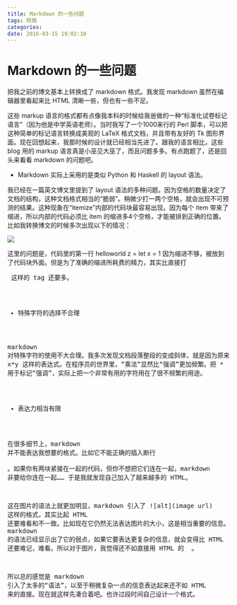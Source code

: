 ```yaml
---
title: Markdown 的一些问题
tags: 转摘
categories: 
date: 2016-03-15 19:02:10
---
```


# Markdown 的一些问题

把我之前的博文基本上转换成了 markdown 格式。我发现 markdown 虽然在编辑器里看起来比 HTML 清晰一些，但也有一些不足。
<!--more-->

这些 markup 语言的格式都有点像我本科的时候给我爸做的一种“标准化试卷标记语言”（因为他是中学英语老师）。当时我写了一个1000来行的 Perl 脚本，可以把这种简单的标记语言转换成美观的 LaTeX 格式文档，并且带有友好的 Tk 图形界面。现在回想起来，我那时候的设计就已经相当先进了。跟我的语言相比，这些 blog 用的 markup 语言真是小巫见大巫了，而且问题多多。有点跑题了，还是回头来看看 markdown 的问题吧。

- Markdown 实际上采用的是类似 Python 和 Haskell 的 layout 语法。

我已经在一篇英文博文里提到了 layout 语法的多种问题。因为空格的数量决定了文档的结构，这种文档格式相当的“脆弱”。稍微少打一两个空格，就会出现不可预测的结果。这种现象在“itemize”内部的代码块最容易出现。因为每个 item 带来了缩进，所以内部的代码必须比 item 的缩进多4个空格，才能被排到正确的位置。比如我转换博文的时候多次出现以下的情况：

![](http://www.yinwang.org/images/markdown-mistake.png)

这里的问题是，代码里的第一行 helloworld z = let x = 1 因为缩进不够，被放到了代码块外面。但是为了准确的缩进所耗费的精力，其实比直接打 <pre> 这样的 tag 还要多。

- 特殊字符的选择不合理

markdown 对特殊字符的使用不大合理。我多次发现文档段落整段的变成斜体，就是因为原来的文档里出现了 x*y 这样的表达式。在程序员的世界里，“乘法”显然比“强调”更加频繁。把 * 用于标记“强调”，实际上把一个非常有用的字符用在了很不频繁的用途。

- 表达力相当有限

在很多细节上，markdown 并不能表达我想要的格式。比如它不能正确的插入断行 <br>。如果你有两块紧接在一起的代码，但你不想把它们连在一起，markdown 非要给你连在一起…… 于是我就发现自己加入了越来越多的 HTML。

这在图片的语法上就更加明显，markdown 引入了 ![alt](image url) 这样的格式，其实比起 HTML 还要难看和不一致。比如现在它仍然无法表达图片的大小，这是相当重要的信息。所以我觉得 markdown 的语法已经显示出了它的弱点，如果它要表达更复杂的信息，就会变得比 HTML 还要难记，难看。所以对于图片，我觉得还不如直接用 HTML 的 <img> 。

所以总的感觉是 markdown 引入了太多的“语法”，以至于稍微复杂一点的信息表达起来还不如 HTML 来的直接。现在就这样先凑合着吧。也许过段时间自己设计一个格式。


